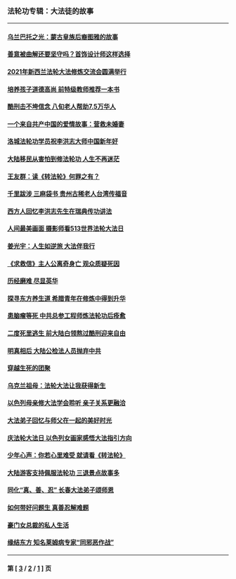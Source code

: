 ### 法轮功专辑：大法徒的故事
---
#### [乌兰巴托之光：蒙古皇族后裔图雅的故事](../../pages/nf1147481/n13155759.md?10160430) 
#### [善意被曲解还要坚守吗？首饰设计师这样选择](../../pages/nf1147481/n13077575.md?10160430) 
#### [2021年新西兰法轮大法修炼交流会圆满举行](../../pages/nf1147481/n13033149.md?10160430) 
#### [培养孩子道德高尚 前特级教师推荐一本书](../../pages/nf1147481/n12938640.md?10160430) 
#### [酷刑击不垮信念 八旬老人帮助7.5万华人](../../pages/nf1147481/n12880712.md?10160430) 
#### [一个来自共产中国的爱情故事：营救未婚妻](../../pages/nf1147481/n12778386.md?10160430) 
#### [洛城法轮功学员祝李洪志大师中国新年好](../../pages/nf1147481/n12724685.md?10160430) 
#### [大陆移民从害怕到修法轮功 人生不再迷茫](../../pages/nf1147481/n12414325.md?10160430) 
#### [王友群：读《转法轮》何罪之有？](../../pages/nf1147481/n12408647.md?10160430) 
#### [千里跋涉 三麻袋书 贵州古稀老人台湾传福音](../../pages/nf1147481/n12198750.md?10160430) 
#### [西方人回忆李洪志先生在瑞典传功讲法](../../pages/nf1147481/n12099607.md?10160430) 
#### [人间最美画面 摄影师看513世界法轮大法日](../../pages/nf1147481/n12094118.md?10160430) 
#### [姜光宇：人生如逆旅 大法伴我行](../../pages/nf1147481/n12088664.md?10160430) 
#### [《求救信》主人公离奇身亡 观众质疑死因](../../pages/nf1147481/n11845215.md?10160430) 
#### [历经磨难 尽显英华](../../pages/nf1147481/n11723297.md?10160430) 
#### [探寻东方养生道 希腊青年在修炼中得到升华](../../pages/nf1147481/n11494502.md?10160430) 
#### [患脑瘤等死 中共总参工程师炼法轮功后痊愈](../../pages/nf1147481/n11466682.md?10160430) 
#### [二度死里逃生 前大陆白领熬过酷刑迎来自由](../../pages/nf1147481/n11368594.md?10160430) 
#### [明真相后 大陆公检法人员抛弃中共](../../pages/nf1147481/n11358618.md?10160430) 
#### [穿越生死的团聚](../../pages/nf1147481/n11258922.md?10160430) 
#### [乌克兰祖母：法轮大法让我获得新生](../../pages/nf1147481/n11269457.md?10160430) 
#### [以色列母亲修大法学会聆听 亲子关系更融洽](../../pages/nf1147481/n11268195.md?10160430) 
#### [大法弟子回忆与师父在一起的美好时光](../../pages/nf1147481/n11267759.md?10160430) 
#### [庆法轮大法日 以色列女画家感悟大法指引方向](../../pages/nf1147481/n11267735.md?10160430) 
#### [少年心声：你若心里难受 就请看《转法轮》](../../pages/nf1147481/n11267496.md?10160430) 
#### [大陆游客支持佩服法轮功 三退景点故事多](../../pages/nf1147481/n11267378.md?10160430) 
#### [同化“真、善、忍” 长春大法弟子颂师恩](../../pages/nf1147481/n11266497.md?10160430) 
#### [如何带好问题生 真善忍解难题](../../pages/nf1147481/n11243655.md?10160430) 
#### [豪门女总裁的私人生活](../../pages/nf1147481/n10127794.md?10160430) 
#### [缘结东方 知名莱姆病专家“同邪恶作战”](../../pages/nf1147481/n10682468.md?10160430) 

---
#### 第 [ [3](./3.md?10160430) / [2](./2.md?10160430) / [1](./1.md?10160430) ] 页
